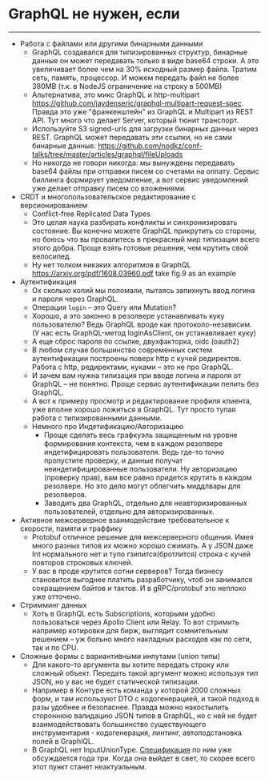 # GraphQL <span class="red">не нужен</span>, если

-----

- Работа с файлами или другими бинарными данными
  - GraphQL создавался для типизированных структур, бинарные данные он может передавать только в виде base64 строки. А это увеличивает более чем на 30% исходный размер файла. Тратим сеть, память, процессор. И можем передать файл не более 380MB (т.к. в NodeJS ограничение на строку в 500MB)
  - Альтернатива, это микс GraphQL и http-multipart <https://github.com/jaydenseric/graphql-multipart-request-spec>. Правда это уже "франкенштейн" из GraphQL и Multipart из REST API. Тут много что делает Server, который тюнит транспорт.
  - Используйте S3 signed-urls для загрузки бинарных данных через REST. GraphQL может передавать эти ссылки, но не сами бинарные данные. <https://github.com/nodkz/conf-talks/tree/master/articles/graphql/fileUploads>
  - Но никогда не говори никогда: мы вынуждены передавать base64 файлы при отправки писем со счетами на оплату. Сервис биллинга формирует уведомление, а вот сервис уведомлений уже делает отправку писем со вложениями.
- CRDT и многопользовательское редактирование с версионированием
  - Conflict-free Replicated Data Types
  - Это целая наука разбирать конфликты и синхронизировать состояние. Вы конечно можете GraphQL прикрутить со стороны, но боюсь что вы провалитесь в прекрасный мир типизации всего этого добра. Проще взять готовые решения, чем крутить свой велосипед.
  - Ну нет толком никаких алгоритмов в GraphQL <https://arxiv.org/pdf/1608.03960.pdf> take fig.9 as an example
- Аутентификация
  - Ох сколько копий мы поломали, пытаясь запихнуть ввод логина и пароля через GraphQL.
  - Операция `login` – это Query или Mutation?
  - Хорошо, а это законно в резолвере устанавливать куку пользователю? Ведь GraphQL вроде как протоколо-независим. (У нас есть GraphQL-метод loginAsClient, он устанавливает куку)
  - А еще сброс пароля по ссылке, двухфакторка, oidc (oauth2)
  - В любом случае большинство современных систем аутентификации построены поверх http c кучей редиректов. Работа с http, редиректами, куками – это не про GraphQL.
  - И зачем вам нужна типизация при вводе логина и пароля от GraphQL – не понятно. Проще сервис аутентификации пелить без GraphQL.
  - А вот к примеру просмотр и редактирование профиля клиента, уже вполне хорошо ложиться в GraphQL. Тут просто тупая работа с типизированными данными.
  - Немного про Индетификацию/Авторизацию
    - Проще сделать весь графкуэль защищенным на уровне формирования контекста, чем в каждом резолвере индетифицировать пользователя. Ведь где-то точно пропустите проверку, и данные получат неиндетифицированные пользователи. Ну авторизацию (проверку прав), вам все равно придется крутить в каждом резолвере. Но это дело могут облегчить миддлвары для резолверов.
    - Заводить два GraphQL, отдельно для неавторизированных пользователей, отдельно для авторизированных.
- Активное межсерверное взаимодействие требовательное к скорости, памяти и траффику
  - Protobuf отличное решение для межсерверного общения. Имея много разных типов их можно хорошо сжимать. А у JSON даже Int нормального нет и тупо гзипится(бротлится) строка с кучей повторов строковых ключей.
  - У вас в проде крутится сотни серверов? Тогда бизнесу становится выгоднее платить разработчику, чтоб он занимался сокращением байтов и тактов. И в gRPC/protobuf это неплохо уже отточено.
- Стримминг данных
  - Хоть в GraphQL есть Subscriptions, которыми удобно пользоваться через Apollo Client или Relay. То вот стримить например котировки для бирж, выглядит сомнительным решением – уж больно много накладных расходов как по сети, так и по CPU.
- Сложные формы с вариантивными инпутами (union типы)
  - Для какого-то аргумента вы хотите передать строку или сложный объект. Передать такой аргумент можно используя тип JSON, но у вас не будет статической типизации. 
  - Например в Контуре есть команда у которой 2000 сложных форм, и там используют DTO с кодогенерацией, и такой подход в разы удобнее и безопаснее. Правда можно накостылить стороннюю валидацию JSON типов в GraphQL, но с ней не будет взаимодействовать большинство существующего инструментария - кодогенерация, линтинг, автоподстановка полей в GraphiQL.
  - В GraphQL нет InputUnionType. [Спецификация](https://github.com/graphql/graphql-spec/blob/main/rfcs/InputUnion.md) по ним уже обсуждается года три. Когда она выйдет в свет, то скорее всего этот пункт станет неактуальным.